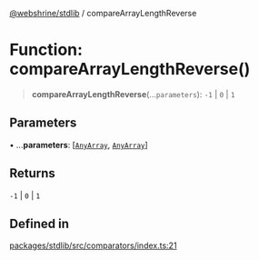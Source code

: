 [@webshrine/stdlib](../globals.md) / compareArrayLengthReverse

# Function: compareArrayLengthReverse()

> **compareArrayLengthReverse**(...`parameters`): `-1` \| `0` \| `1`

## Parameters

• ...**parameters**: [[`AnyArray`](../type-aliases/AnyArray.md), [`AnyArray`](../type-aliases/AnyArray.md)]

## Returns

`-1` \| `0` \| `1`

## Defined in

[packages/stdlib/src/comparators/index.ts:21](https://github.com/webshrine/webshrine/blob/8cedc3f2efca3108f17475a5ce8404715d0d24a5/packages/stdlib/src/comparators/index.ts#L21)
